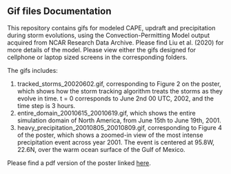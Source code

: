 ## Gif files Documentation
This repository contains gifs for modeled CAPE, updraft and precipitation during storm evolutions, using the Convection-Permitting Model output acquired from NCAR Research Data Archive. Please find Liu et al. (2020) for more details of the model. Please view either the gifs designed for cellphone or laptop sized screens in the corresponding folders. 

The gifs includes: 
1) tracked_storms_20020602.gif, corresponding to Figure 2 on the poster, which shows how the storm tracking algorithm treats the storms as they evolve in time. t = 0 corresponds to June 2nd 00 UTC, 2002, and the time step is 3 hours. 
2) entire_domain_20010615_20010619.gif, which shows the entire simulation domain of North America, from June 15th to June 19th, 2001. 
3) heavy_precipitation_20010805_20010809.gif, corresponding to Figure 4 of the poster, which shows a zoomed-in view of the most intense precipitation event across year 2001. The event is centered at 95.8W, 22.6N, over the warm ocean surface of the Gulf of Mexico. 

Please find a pdf version of the poster linked [here](http://https://agu2021fallmeeting-agu.ipostersessions.com/default.aspx?s=56-E2-C6-58-16-EF-AE-EB-61-A3-C6-97-67-0D-CF-B0).

